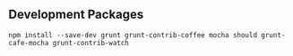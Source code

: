## Development Packages

`npm install --save-dev grunt grunt-contrib-coffee mocha should grunt-cafe-mocha grunt-contrib-watch`
